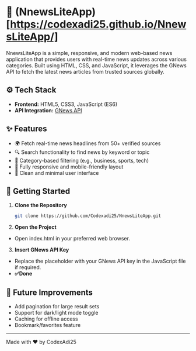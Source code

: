# 📰 (NnewsLiteApp)[https://codexadi25.github.io/NnewsLiteApp/]

NnewsLiteApp is a simple, responsive, and modern web-based news application that provides users with real-time news updates across various categories. Built using HTML, CSS, and JavaScript, it leverages the GNews API to fetch the latest news articles from trusted sources globally.

## ⚙️ Tech Stack

- **Frontend:** HTML5, CSS3, JavaScript (ES6)
- **API Integration:** [GNews API](https://gnews.io/)

## ✨ Features

- 🌍 Fetch real-time news headlines from 50+ verified sources
- 🔍 Search functionality to find news by keyword or topic
- 📂 Category-based filtering (e.g., business, sports, tech)
- 📱 Fully responsive and mobile-friendly layout
- 🌙 Clean and minimal user interface

## 🚀 Getting Started

1. **Clone the Repository**
   ```bash
   git clone https://github.com/Codexadi25/NnewsLiteApp.git
2. **Open the Project**
  - Open index.html in your preferred web browser.
3. **Insert GNews API Key**
  - Replace the placeholder with your GNews API key in the JavaScript file if required.
  - **✅Done**
## 📌 Future Improvements
- Add pagination for large result sets
- Support for dark/light mode toggle
- Caching for offline access
- Bookmark/favorites feature
---
Made with ❤️ by CodexAdi25
